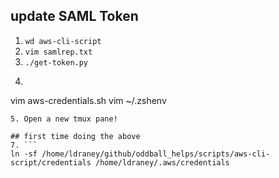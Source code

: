 ## update SAML Token
1. `wd aws-cli-script`
2. `vim samlrep.txt`
3. `./get-token.py`
4. ```
vim aws-credentials.sh
vim ~/.zshenv
```
5. Open a new tmux pane!

## first time doing the above
7. ```
ln -sf /home/ldraney/github/oddball_helps/scripts/aws-cli-script/credentials /home/ldraney/.aws/credentials
